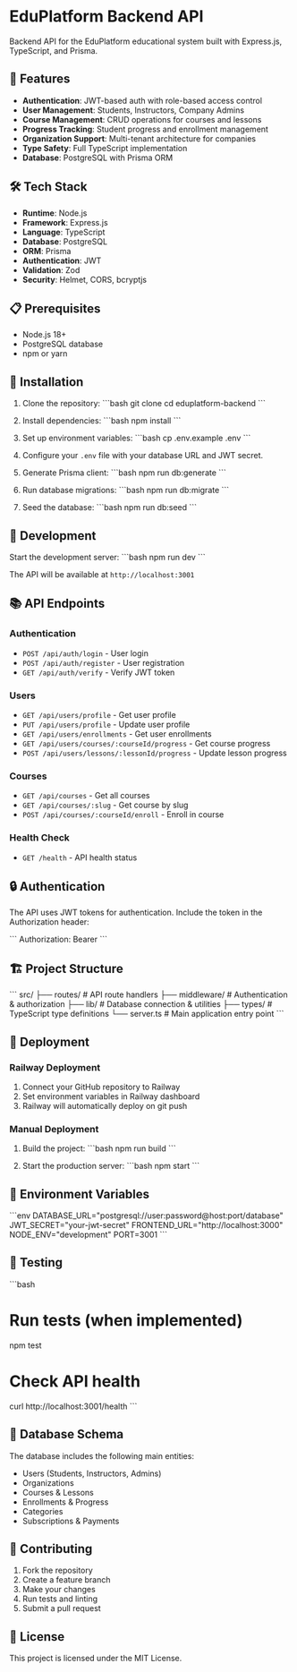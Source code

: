 # EduPlatform Backend API

Backend API for the EduPlatform educational system built with Express.js, TypeScript, and Prisma.

## 🚀 Features

- **Authentication**: JWT-based auth with role-based access control
- **User Management**: Students, Instructors, Company Admins
- **Course Management**: CRUD operations for courses and lessons
- **Progress Tracking**: Student progress and enrollment management
- **Organization Support**: Multi-tenant architecture for companies
- **Type Safety**: Full TypeScript implementation
- **Database**: PostgreSQL with Prisma ORM

## 🛠️ Tech Stack

- **Runtime**: Node.js
- **Framework**: Express.js
- **Language**: TypeScript
- **Database**: PostgreSQL
- **ORM**: Prisma
- **Authentication**: JWT
- **Validation**: Zod
- **Security**: Helmet, CORS, bcryptjs

## 📋 Prerequisites

- Node.js 18+ 
- PostgreSQL database
- npm or yarn

## 🔧 Installation

1. Clone the repository:
\`\`\`bash
git clone <your-repo-url>
cd eduplatform-backend
\`\`\`

2. Install dependencies:
\`\`\`bash
npm install
\`\`\`

3. Set up environment variables:
\`\`\`bash
cp .env.example .env
\`\`\`

4. Configure your `.env` file with your database URL and JWT secret.

5. Generate Prisma client:
\`\`\`bash
npm run db:generate
\`\`\`

6. Run database migrations:
\`\`\`bash
npm run db:migrate
\`\`\`

7. Seed the database:
\`\`\`bash
npm run db:seed
\`\`\`

## 🚀 Development

Start the development server:
\`\`\`bash
npm run dev
\`\`\`

The API will be available at `http://localhost:3001`

## 📚 API Endpoints

### Authentication
- `POST /api/auth/login` - User login
- `POST /api/auth/register` - User registration
- `GET /api/auth/verify` - Verify JWT token

### Users
- `GET /api/users/profile` - Get user profile
- `PUT /api/users/profile` - Update user profile
- `GET /api/users/enrollments` - Get user enrollments
- `GET /api/users/courses/:courseId/progress` - Get course progress
- `POST /api/users/lessons/:lessonId/progress` - Update lesson progress

### Courses
- `GET /api/courses` - Get all courses
- `GET /api/courses/:slug` - Get course by slug
- `POST /api/courses/:courseId/enroll` - Enroll in course

### Health Check
- `GET /health` - API health status

## 🔒 Authentication

The API uses JWT tokens for authentication. Include the token in the Authorization header:

\`\`\`
Authorization: Bearer <your-jwt-token>
\`\`\`

## 🏗️ Project Structure

\`\`\`
src/
├── routes/          # API route handlers
├── middleware/      # Authentication & authorization
├── lib/            # Database connection & utilities
├── types/          # TypeScript type definitions
└── server.ts       # Main application entry point
\`\`\`

## 🚀 Deployment

### Railway Deployment

1. Connect your GitHub repository to Railway
2. Set environment variables in Railway dashboard
3. Railway will automatically deploy on git push

### Manual Deployment

1. Build the project:
\`\`\`bash
npm run build
\`\`\`

2. Start the production server:
\`\`\`bash
npm start
\`\`\`

## 📝 Environment Variables

\`\`\`env
DATABASE_URL="postgresql://user:password@host:port/database"
JWT_SECRET="your-jwt-secret"
FRONTEND_URL="http://localhost:3000"
NODE_ENV="development"
PORT=3001
\`\`\`

## 🧪 Testing

\`\`\`bash
# Run tests (when implemented)
npm test

# Check API health
curl http://localhost:3001/health
\`\`\`

## 📖 Database Schema

The database includes the following main entities:
- Users (Students, Instructors, Admins)
- Organizations
- Courses & Lessons
- Enrollments & Progress
- Categories
- Subscriptions & Payments

## 🤝 Contributing

1. Fork the repository
2. Create a feature branch
3. Make your changes
4. Run tests and linting
5. Submit a pull request

## 📄 License

This project is licensed under the MIT License.
